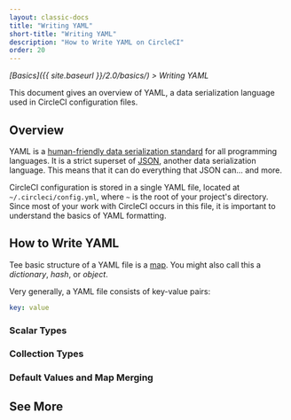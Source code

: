 ```yaml
---
layout: classic-docs
title: "Writing YAML"
short-title: "Writing YAML"
description: "How to Write YAML on CircleCI"
order: 20
---
```


*[Basics]({{ site.baseurl }}/2.0/basics/) > Writing YAML*

This document gives an overview of YAML,
a data serialization language used in CircleCI configuration files.

## Overview

YAML is a [human-friendly data serialization standard](http://yaml.org/) for all programming languages.
It is a strict superset of [JSON](https://www.json.org/), another data serialization language.
This means that it can do everything that JSON can... and more.

CircleCI configuration is stored in a single YAML file,
located at `~/.circleci/config.yml`,
where `~` is the root of your project's directory.
Since most of your work with CircleCI occurs in this file,
it is important to understand the basics of YAML formatting.

## How to Write YAML

Tee basic structure of a YAML file is a [map](https://en.wikipedia.org/wiki/Map_(higher-order_function)).
You might also call this a _dictionary_, _hash_, or _object_.

Very generally, a YAML file consists of key-value pairs:

```yaml
key: value
```

### Scalar Types

### Collection Types

### Default Values and Map Merging

## See More
